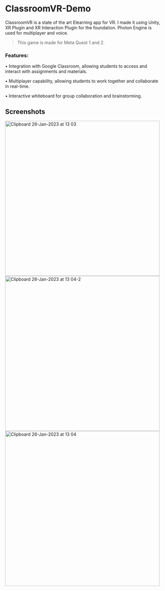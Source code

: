 # ClassroomVR-Demo
ClassroomVR is a state of the art Elearning app for VR. I made it using Unity, XR Plugin and XR Interaction Plugin for the foundation. Photon Engine is used for  multiplayer and voice. 

> This game is made for Meta Quest 1 and 2.

### Features:

• Integration with Google Classroom, allowing students to access and interact with assignments and materials.

• Multiplayer capability, allowing students to work together and collaborate in real-time.

• Interactive whiteboard for group collaboration and brainstorming.

## Screenshots
<img width="500" alt="Clipboard 26-Jan-2023 at 13 03" src="https://user-images.githubusercontent.com/88189594/214784075-154830af-3fba-47ea-8010-606465f1e984.png">
<img width="500" alt="Clipboard 26-Jan-2023 at 13 04-2" src="https://user-images.githubusercontent.com/88189594/214784095-3a8162f9-43fe-4054-a6fe-4dab60563e39.png">
<img width="500" alt="Clipboard 26-Jan-2023 at 13 04" src="https://user-images.githubusercontent.com/88189594/214784102-10b33803-afe0-4969-9eb9-119725b12604.png">
